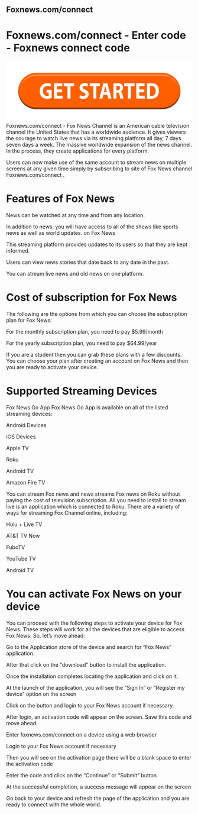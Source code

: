 ## Foxnews.com/connect
# Foxnews.com/connect - Enter code - Foxnews connect code
[![Foxnews.com/connect](get-started-199847725.jpg)](https://sites.google.com/view/activatetvfubo/activate)
Foxnews.com/connect - Fox News Channel is an American cable television channel the United States that has a worldwide audience. It gives viewers the courage to watch live news via its streaming platform all day, 7 days seven days a week. The massive worldwide expansion of the news channel. In the process, they create applications for every platform.

Users can now make use of the same account to stream news on multiple screens at any given time simply by subscribing to site of Fox News channel Foxnews.com/connect .


# Features of Fox News
News can be watched at any time and from any location.

In addition to news, you will have access to all of the shows like sports news as well as world updates. on Fox News

This streaming platform provides updates to its users so that they are kept informed.

Users can view news stories that date back to any date in the past.

You can stream live news and old news on one platform.

# Cost of subscription for Fox News

The following are the options from which you can choose the subscription plan for Fox News:

For the monthly subscription plan, you need to pay $5.99/month

For the yearly subscription plan, you need to pay $64.99/year

If you are a student then you can grab these plans with a few discounts. You can choose your plan after creating an account on Fox News and then you are ready to activate your device.

# Supported Streaming Devices
Fox News Go App Fox News Go App is available on all of the listed streaming devices:

Android Devices

iOS Devices

Apple TV

Roku

Android TV

Amazon Fire TV

You can stream Fox news and news streams Fox news on Roku without paying the cost of television subscription. All you need to install to stream live is an application which is connected to Roku. There are a variety of ways for streaming Fox Channel online, including:

Hulu + Live TV

AT&T TV Now

FuboTV

YouTube TV

Android TV

# You can activate Fox News on your device

You can proceed with the following steps to activate your device for Fox News. These steps will work for all the devices that are eligible to access Fox News. So, let’s move ahead:

Go to the Application store of the device and search for “Fox News” application.

After that click on the “download” button to install the application.

Once the installation completes locating the application and click on it.

At the launch of the application, you will see the “Sign In” or “Register my device” option on the screen

Click on the button and login to your Fox News account if necessary.

After login, an activation code will appear on the screen. Save this code and move ahead

Enter foxnews.com/connect on a device using a web browser

Login to your Fox News account if necessary

Then you will see on the activation page there will be a blank space to enter the activation code

Enter the code and click on the “Continue” or “Submit” button.

At the successful completion, a success message will appear on the screen

Go back to your device and refresh the page of the application and you are ready to connect with the whole world.
